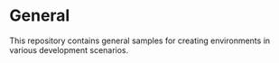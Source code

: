 # General

This repository contains general samples for creating environments in various development scenarios.
